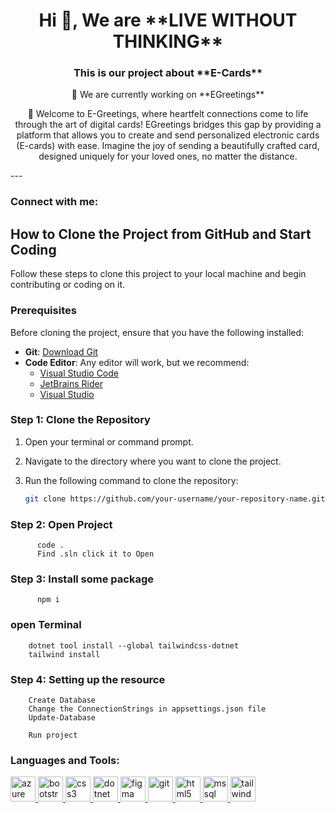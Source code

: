 


<h1 align="center">Hi 👋, We are **LIVE WITHOUT THINKING**</h1>
<h3 align="center">This is our project about **E-Cards**</h3>

<p align="center">
  🔭 We are currently working on **EGreetings**
</p>

<p align="center">
  🔭 Welcome to E-Greetings, where heartfelt connections
come to life through the art of digital cards! EGreetings bridges this gap by providing a platform that
allows you to create and send personalized electronic
cards (E-cards) with ease. Imagine the joy of sending a
beautifully crafted card, designed uniquely for your
loved ones, no matter the distance.
</p>
---

<h3 align="left">Connect with me:</h3>
<p align="left"></p>

## How to Clone the Project from GitHub and Start Coding

Follow these steps to clone this project to your local machine and begin contributing or coding on it.

### Prerequisites

Before cloning the project, ensure that you have the following installed:

- **Git**: [Download Git](https://git-scm.com/downloads)
- **Code Editor**: Any editor will work, but we recommend:
  - [Visual Studio Code](https://code.visualstudio.com/)
  - [JetBrains Rider](https://www.jetbrains.com/rider/)
  - [Visual Studio](https://visualstudio.microsoft.com/)

### Step 1: Clone the Repository

1. Open your terminal or command prompt.
2. Navigate to the directory where you want to clone the project.
3. Run the following command to clone the repository:

   ```bash
   git clone https://github.com/your-username/your-repository-name.git
### Step 2: Open Project
    
          code .
          Find .sln click it to Open

### Step 3: Install some package

          npm i

### open Terminal 
      
        dotnet tool install --global tailwindcss-dotnet
        tailwind install

### Step 4: Setting up the resource

        Create Database 
        Change the ConnectionStrings in appsettings.json file
        Update-Database 

        Run project 




<h3 align="left">Languages and Tools:</h3>
<p align="left"> <a href="https://azure.microsoft.com/en-in/" target="_blank" rel="noreferrer"> <img src="https://www.vectorlogo.zone/logos/microsoft_azure/microsoft_azure-icon.svg" alt="azure" width="40" height="40"/> </a> <a href="https://getbootstrap.com" target="_blank" rel="noreferrer"> <img src="https://raw.githubusercontent.com/devicons/devicon/master/icons/bootstrap/bootstrap-plain-wordmark.svg" alt="bootstrap" width="40" height="40"/> </a> <a href="https://www.w3schools.com/css/" target="_blank" rel="noreferrer"> <img src="https://raw.githubusercontent.com/devicons/devicon/master/icons/css3/css3-original-wordmark.svg" alt="css3" width="40" height="40"/> </a> <a href="https://dotnet.microsoft.com/" target="_blank" rel="noreferrer"> <img src="https://raw.githubusercontent.com/devicons/devicon/master/icons/dot-net/dot-net-original-wordmark.svg" alt="dotnet" width="40" height="40"/> </a> <a href="https://www.figma.com/" target="_blank" rel="noreferrer"> <img src="https://www.vectorlogo.zone/logos/figma/figma-icon.svg" alt="figma" width="40" height="40"/> </a> <a href="https://git-scm.com/" target="_blank" rel="noreferrer"> <img src="https://www.vectorlogo.zone/logos/git-scm/git-scm-icon.svg" alt="git" width="40" height="40"/> </a> <a href="https://www.w3.org/html/" target="_blank" rel="noreferrer"> <img src="https://raw.githubusercontent.com/devicons/devicon/master/icons/html5/html5-original-wordmark.svg" alt="html5" width="40" height="40"/> </a> <a href="https://www.microsoft.com/en-us/sql-server" target="_blank" rel="noreferrer"> <img src="https://www.svgrepo.com/show/303229/microsoft-sql-server-logo.svg" alt="mssql" width="40" height="40"/> </a> <a href="https://tailwindcss.com/" target="_blank" rel="noreferrer"> <img src="https://www.vectorlogo.zone/logos/tailwindcss/tailwindcss-icon.svg" alt="tailwind" width="40" height="40"/> </a> </p>
